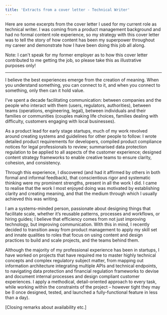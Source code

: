 ```yaml
---
title: 'Extracts from a cover letter - Technical Writer' 
---
```


Here are some excerpts from the cover letter I used for my current role as technical writer. I was coming from a product management background and had no formal content role experience, so my strategy with this cover letter was to tell the story of how content has been my superpower throughout my career and demonstrate how I have been doing this job all along. 

Note: I can't speak for my former employer as to how this cover letter contributed to me getting the job, so please take this as illustrative purposes only! 

--- 

I believe the best experiences emerge from the creation of meaning. When you understand something, you can connect to it, and when you connect to something, only then can it hold value. 

I’ve spent a decade facilitating communication: between companies and the people who interact with them (users, regulators, authorities), between teams (operations, engineering, legal), between individuals and their families or communities (couples making life choices, families dealing with difficulty, customers engaging with local businesses). 

As a product lead for early stage startups, much of my work revolved around creating systems and guidelines for other people to follow: I wrote detailed product requirements for developers, compiled product compliance notices for legal professionals to review; summarised data protection regulation to be applied to all aspects of the customer experience; designed content strategy frameworks to enable creative teams to ensure clarity, cohesion, and consistency. 

Through this experience, I discovered (and had it affirmed by others in both formal and informal feedback), that conscientious rigor and systematic thinking were my prominent strengths, present in all the work I did. I came to realise that the work I most enjoyed doing was motivated by establishing clarity and creating meaning, and that the medium through which I usually achieved this was writing. 

I am a systems-minded person, passionate about designing things that facilitate scale, whether it’s reusable patterns, processes and workflows, or hiring guides; I believe that efficiency comes from not just improving technology, but improving communication. With this in mind, I recently decided to transition away from product management to apply my skill set and innate qualities to roles that focus on using content and design practices to build and scale projects, and the teams behind them.  

Although the majority of my professional experience has been in startups, I have worked on projects that have required me to master highly technical concepts and complex regulatory subject matter, from mapping out information architecture integrating multiple APIs and technical endpoints, to navigating data protection and financial regulation frameworks to devise and document internal processes and design compliant customer experiences. I apply a methodical, detail-oriented approach to every task, while working within the constraints of the project – however tight they may be (I once designed, tested, and launched a fully-functional feature in less than a day). 

[Closing remarks about availability etc.]
